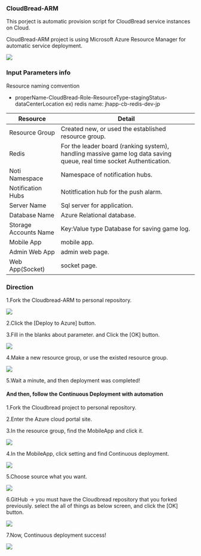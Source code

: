 ### CloudBread-ARM
This porject is automatic provision script for CloudBread service instances on Cloud.

CloudBread-ARM project is using Microsoft Azure Resource Manager for automatic service deployment.

<a href="https://portal.azure.com/#create/Microsoft.Template/uri/https%3A%2F%2Fraw.githubusercontent.com%2FCloudBreadProject%2FCloudBread-ARM%2Fmaster%2Fazuredeploy.json" target="_blank"><img src="http://azuredeploy.net/deploybutton.png"/></a>

### Input Parameters info
Resource naming comvention
 * properName-CloudBread-Role-ResourceType-stagingStatus-dataCenterLocation
 ex) redis name: jhapp-cb-redis-dev-jp

Resource|Detail
---|---|
Resource Group|Created new, or used the established resource group.
Redis|For the leader board (ranking system), handling massive game log data saving queue, real time socket Authentication.
Noti Namespace|Namespace of notification hubs.
Notification Hubs|Notitfication hub for the push alarm.
Server Name|Sql server for application.
Database Name|Azure Relational database.
Storage Accounts Name|Key:Value type Database for saving game log.
Mobile App|mobile app.
Admin Web App|admin web page.
Web App(Socket)|socket page.

### Direction
1.Fork the Cloudbread-ARM to personal repository.

![](./cb-arm-direction/deployment/cb-arm-fork.png)

2.Click the [Deploy to Azure] button.

3.Fill in the blanks about parameter. and Click the [OK] button.

![](./cb-arm-direction/deployment/cb-arm-deploy01.png)

4.Make a new resource group, or use the existed resource group.

![](./cb-arm-direction/deployment/cb-arm-deploy02.png)

5.Wait a minute, and then deployment was completed!



#### And then, follow the Continuous Deployment with automation
1.Fork the Cloudbread project to personal repository.

2.Enter the Azure cloud portal site.

3.In the resource group, find the MobileApp and click it.

![](./cb-arm-direction/automationCD/arm-auto01.png)

4.In the MobileApp, click setting and find Continuous deployment.

![](./cb-arm-direction/automationCD/arm-auto02.png)

5.Choose source what you want.

![](./cb-arm-direction/automationCD/arm-auto03.png)

6.GitHub -> you must have the Cloudbread repository that you forked previously.
  select the all of things as below screen, and click the [OK] button.

![](./cb-arm-direction/automationCD/arm-auto04.png)

7.Now, Continuous deployment success!

![](./cb-arm-direction/automationCD/arm-auto05.png)
